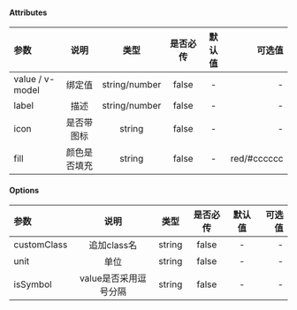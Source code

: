 #### Attributes ####

|参数|说明|类型|是否必传|默认值|可选值|
|:-|:-:|:-:|:-:|:-:|-:|
|value / v-model|绑定值|string/number|false|-|-|
|label|描述|string/number|false|-|-|
|icon|是否带图标|string|false|-|-|
|fill|颜色是否填充|string|false|-|red/#cccccc|

#### Options ####

|参数|说明|类型|是否必传|默认值|可选值|
|:-|:-:|:-:|:-:|:-:|-:|
|customClass|追加class名|string|false|-|-|
|unit|单位|string|false|-|-|
|isSymbol|value是否采用逗号分隔|string|false|-|-|
